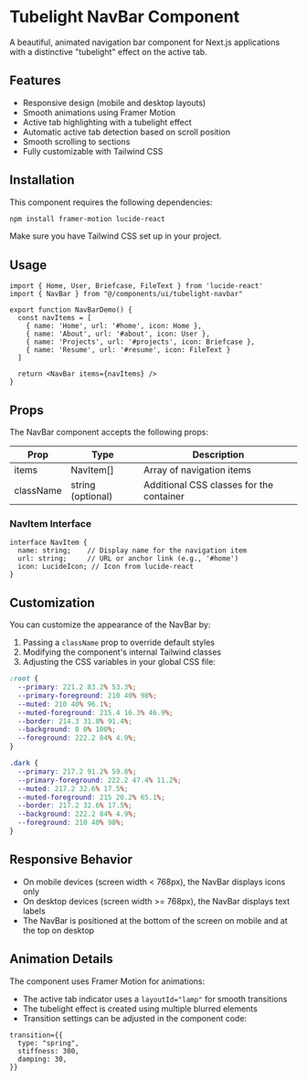 # Tubelight NavBar Component

A beautiful, animated navigation bar component for Next.js applications with a distinctive "tubelight" effect on the active tab.

## Features

- Responsive design (mobile and desktop layouts)
- Smooth animations using Framer Motion
- Active tab highlighting with a tubelight effect
- Automatic active tab detection based on scroll position
- Smooth scrolling to sections
- Fully customizable with Tailwind CSS

## Installation

This component requires the following dependencies:

```bash
npm install framer-motion lucide-react
```

Make sure you have Tailwind CSS set up in your project.

## Usage

```tsx
import { Home, User, Briefcase, FileText } from 'lucide-react'
import { NavBar } from "@/components/ui/tubelight-navbar"

export function NavBarDemo() {
  const navItems = [
    { name: 'Home', url: '#home', icon: Home },
    { name: 'About', url: '#about', icon: User },
    { name: 'Projects', url: '#projects', icon: Briefcase },
    { name: 'Resume', url: '#resume', icon: FileText }
  ]

  return <NavBar items={navItems} />
}
```

## Props

The NavBar component accepts the following props:

| Prop      | Type                | Description                                |
|-----------|---------------------|--------------------------------------------|
| items     | NavItem[]           | Array of navigation items                  |
| className | string (optional)   | Additional CSS classes for the container   |

### NavItem Interface

```tsx
interface NavItem {
  name: string;    // Display name for the navigation item
  url: string;     // URL or anchor link (e.g., '#home')
  icon: LucideIcon; // Icon from lucide-react
}
```

## Customization

You can customize the appearance of the NavBar by:

1. Passing a `className` prop to override default styles
2. Modifying the component's internal Tailwind classes
3. Adjusting the CSS variables in your global CSS file:

```css
:root {
  --primary: 221.2 83.2% 53.3%;
  --primary-foreground: 210 40% 98%;
  --muted: 210 40% 96.1%;
  --muted-foreground: 215.4 16.3% 46.9%;
  --border: 214.3 31.8% 91.4%;
  --background: 0 0% 100%;
  --foreground: 222.2 84% 4.9%;
}

.dark {
  --primary: 217.2 91.2% 59.8%;
  --primary-foreground: 222.2 47.4% 11.2%;
  --muted: 217.2 32.6% 17.5%;
  --muted-foreground: 215 20.2% 65.1%;
  --border: 217.2 32.6% 17.5%;
  --background: 222.2 84% 4.9%;
  --foreground: 210 40% 98%;
}
```

## Responsive Behavior

- On mobile devices (screen width < 768px), the NavBar displays icons only
- On desktop devices (screen width >= 768px), the NavBar displays text labels
- The NavBar is positioned at the bottom of the screen on mobile and at the top on desktop

## Animation Details

The component uses Framer Motion for animations:

- The active tab indicator uses a `layoutId="lamp"` for smooth transitions
- The tubelight effect is created using multiple blurred elements
- Transition settings can be adjusted in the component code:

```tsx
transition={{
  type: "spring",
  stiffness: 300,
  damping: 30,
}}
``` 